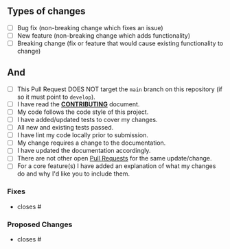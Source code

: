 ## Types of changes
<!--- What types of changes does your code introduce? Put an `x` in all the boxes that apply: -->
- [ ] Bug fix (non-breaking change which fixes an issue)
- [ ] New feature (non-breaking change which adds functionality)
- [ ] Breaking change (fix or feature that would cause existing functionality to change)

## And
- [ ] This Pull Request DOES NOT target the `main` branch on this repository (if so it must point to `develop`).
- [ ] I have read the [**CONTRIBUTING**](https://github.com/lealceldeiro/org.wcdevs.blog.front/blob/main/CONTRIBUTING.md) document.
- [ ] My code follows the code style of this project.
- [ ] I have added/updated tests to cover my changes.
- [ ] All new and existing tests passed.
- [ ] I have lint my code locally prior to submission.
- [ ] My change requires a change to the documentation.
- [ ] I have updated the documentation accordingly.
- [ ] There are not other open [Pull Requests](https://github.com/lealceldeiro/org.wcdevs.blog.front/pulls) for the same update/change.
- [ ] For a core feature(s) I have added an explanation of what my changes do and why I'd like you to include them.

### Fixes

  - closes #<issue-numbers>

### Proposed Changes

  - closes #<issue-numbers>
